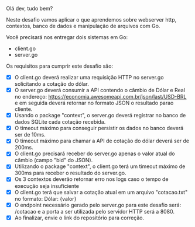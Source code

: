 Olá dev, tudo bem?
 
Neste desafio vamos aplicar o que aprendemos sobre webserver http, contextos,
banco de dados e manipulação de arquivos com Go.
 
Você precisará nos entregar dois sistemas em Go:
- client.go
- server.go
 
Os requisitos para cumprir este desafio são:
 
- [X] O client.go deverá realizar uma requisição HTTP no server.go solicitando a cotação do dólar.
- [X] O server.go deverá consumir a API contendo o câmbio de Dólar e Real no endereço: 
      https://economia.awesomeapi.com.br/json/last/USD-BRL e em seguida deverá retornar no formato JSON o resultado parao cliente.
- [X] Usando o package "context", o server.go deverá registrar no banco de dados SQLite cada cotação recebida.
- [X] O timeout máximo para conseguir persistir os dados no banco deverá ser de 10ms.
- [X] O timeout máximo para chamar a API de cotação do dólar deverá ser de 200ms.
- [X] O client.go precisará receber do server.go apenas o valor atual do câmbio (campo "bid" do JSON).
- [X] Utilizando o package "context", o client.go terá um timeout máximo de 300ms para receber o 
      resultado do server.go.
- [X] Os 3 contextos deverão retornar erro nos logs caso o tempo de execução seja insuficiente
- [X] O client.go terá que salvar a cotação atual em um arquivo "cotacao.txt" no formato: Dólar: {valor}
- [X] O endpoint necessário gerado pelo server.go para este desafio será: /cotacao e a porta a ser utilizada
      pelo servidor HTTP será a 8080.
- [X] Ao finalizar, envie o link do repositório para correção.